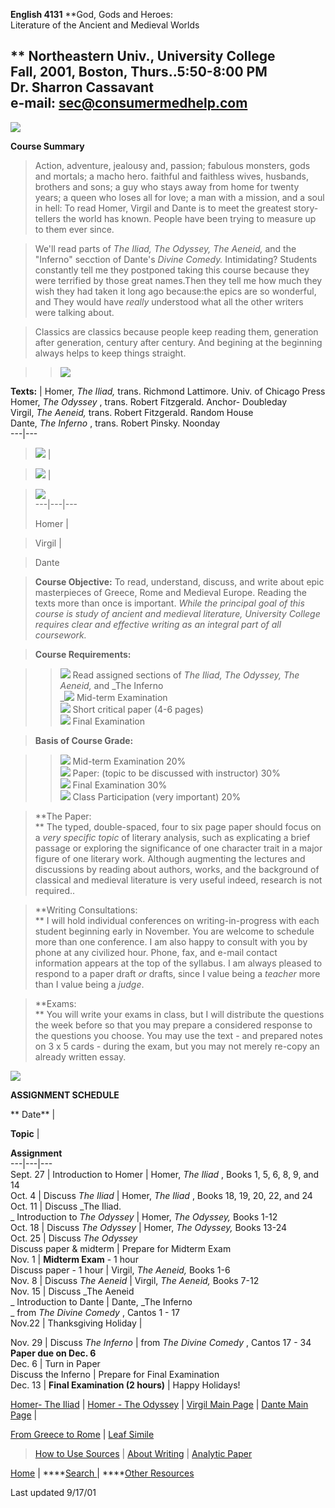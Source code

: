   **English 4131**   **God, Gods and Heroes:  
Literature of the Ancient and Medieval Worlds  
  
** Northeastern Univ., University College  
Fall, 2001, Boston, Thurs..5:50-8:00 PM  
Dr. Sharron Cassavant  
e-mail: [sec@consumermedhelp.com](mailto:sec@consumermedhelp.com)  
---  
  
![](Images/greekrow.gif)



**Course Summary**

> Action, adventure, jealousy and, passion; fabulous monsters, gods and
mortals; a macho hero. faithful and faithless wives, husbands, brothers and
sons; a guy who stays away from home for twenty years; a queen who loses all
for love; a man with a mission, and a soul in hell: To read Homer, Virgil and
Dante is to meet the greatest story-tellers the world has known. People have
been trying to measure up to them ever since.

>

> We'll read parts of _The Iliad, The Odyssey, The Aeneid,_ and the  "Inferno"
secction of Dante's _Divine Comedy._ Intimidating? Students constantly tell me
they postponed taking this course because they were terrified by those great
names.Then they tell me how much they wish they had taken it long ago
because:the epics are so wonderful, and They would have _really_ understood
what all the other writers were talking about.

>

> Classics are classics because people keep reading them, generation after
generation, century after century. And begining at the beginning always helps
to keep things straight.

>

>> ![](Images/greekrow.gif)

  
  **Texts:** |  Homer, _The Iliad,_ trans. Richmond Lattimore. Univ. of
Chicago Press  
Homer, _The Odyssey_ , trans. Robert Fitzgerald. Anchor- Doubleday  
Virgil, _The Aeneid,_ trans. Robert Fitzgerald. Random House  
Dante, _The Inferno_ , trans. Robert Pinsky. Noonday  
---|---  
  
>  ![](Images/HomerSh.gif) |

>

>  ![](Images/Virgil.gif) |

>

>  ![](Images/danteGS.gif)  
> ---|---|---  
>  
>  Homer |

>

>  Virgil |

>

>  Dante  
>  
>  
>

> **Course Objective:** To read, understand, discuss, and write about epic
masterpieces of Greece, Rome and Medieval Europe. Reading the texts more than
once is important. _While the principal goal of this course is study of
ancient and medieval literature, University College requires clear and
effective writing as an integral part of all coursework._

>

> **Course Requirements:**

>

>> ![](Images/rockSc.gif) Read assigned sections of _The Iliad, The Odyssey,
The Aeneid,_ and _The Inferno  
>  _![](Images/rockSc.gif) Mid-term Examination  
>  ![](Images/rockSc.gif) Short critical paper (4-6 pages)  
>  ![](Images/rockSc.gif) Final Examination  
>

>

> **Basis of Course Grade:**

>

>> ![](Images/rockSc.gif) Mid-term Examination 20%  
>  ![](Images/rockSc.gif) Paper: (topic to be discussed with instructor) 30%  
>  ![](Images/rockSc.gif) Final Examination 30%  
>  ![](Images/rockSc.gif) Class Participation (very important) 20%  
>  
>

>

> **The Paper:  
>  ** The typed, double-spaced, four to six page paper should focus on a _very
specific topic_ of literary analysis, such as explicating a brief passage or
exploring the significance of one character trait in a major figure of one
literary work. Although augmenting the lectures and discussions by reading
about authors, works, and the background of classical and medieval literature
is very useful indeed, research is not required..

>

> **Writing Consultations:  
>  ** I will hold individual conferences on writing-in-progress with each
student beginning early in November. You are welcome to schedule more than one
conference. I am also happy to consult with you by phone at any civilized
hour. Phone, fax, and e-mail contact information appears at the top of the
syllabus. I am always pleased to respond to a paper draft _or_ drafts, since I
value being a _teacher_ more than I value being a _judge_.

>

> **Exams:  
>  ** You will write your exams in class, but I will distribute the questions
the week before so that you may prepare a considered response to the questions
you choose. You may use the text - and prepared notes on 3 x 5 cards - during
the exam, but you may not merely re-copy an already written essay.

>

>  
>

![](Images/greekrow.gif)



**ASSIGNMENT SCHEDULE**

**  Date** |

  **Topic** |

**Assignment**  
---|---|---  
 Sept. 27 |  Introduction to Homer |  Homer, _The Iliad_ , Books 1, 5, 6, 8,
9, and 14  
Oct. 4 | Discuss _The Iliad_ |  Homer, _The Iliad_ , Books 18, 19, 20, 22, and
24  
Oct. 11 | Discuss _The Iliad.  
_ Introduction to _The Odyssey_ |  Homer, _The Odyssey,_ Books 1-12  
Oct. 18 | Discuss _The Odyssey_ |  Homer, _The Odyssey,_ Books 13-24  
Oct. 25 | Discuss _The Odyssey_  
Discuss paper  & midterm | Prepare for Midterm Exam  
Nov. 1 | **Midterm Exam** \- 1 hour  
Discuss paper - 1 hour | Virgil, _The Aeneid,_ Books 1-6  
Nov. 8 | Discuss _The Aeneid_ |  Virgil, _The Aeneid,_ Books 7-12  
Nov. 15 | Discuss _The Aeneid  
_ Introduction to Dante  | Dante, _The Inferno  
_ from _The Divine Comedy_ , Cantos 1 - 17  
Nov.22 | Thanksgiving Holiday |  
  
Nov. 29 | Discuss _The Inferno_ |  from _The Divine Comedy_ , Cantos 17 - 34  
**Paper due on Dec. 6**  
Dec. 6 | Turn in Paper  
Discuss the Inferno | Prepare for Final Examination  
Dec. 13 | **Final Examination (2 hours)** |  Happy Holidays!  
  


[Homer- The Iliad](HomBack.html) | [Homer \- The Odyssey](OdySynop.html) |
[Virgil Main Page](AenSyn.html) | [Dante Main Page](DanteOut.html) |

[From Greece to Rome](GrtoRom.html) | [Leaf Simile](LeafSim.html)

> [How to Use Sources](Plagetc.html) | [About Writing](writing.html) |
[Analytic Paper](analpapr.html)

[Home](index.html) | ****[Search ](search.html) | ****[Other
Resources](resources.html)



Last updated 9/17/01



